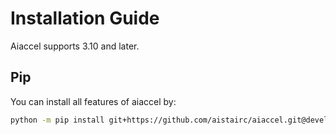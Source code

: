 # Installation Guide

Aiaccel supports 3.10 and later.

## Pip
You can install all features of aiaccel by:
```bash
python -m pip install git+https://github.com/aistairc/aiaccel.git@develop/v2
```

